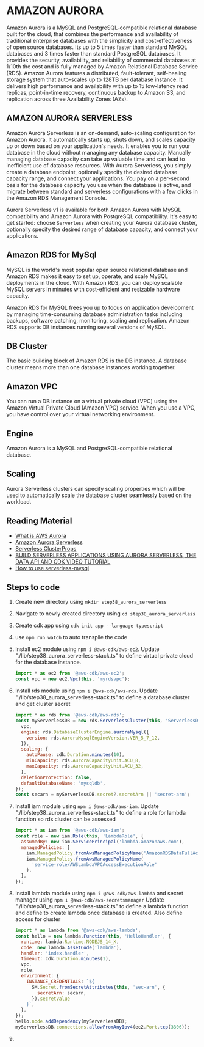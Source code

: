 # AMAZON AURORA

Amazon Aurora is a MySQL and PostgreSQL-compatible relational database built for the cloud, that combines the performance and availability of traditional enterprise databases with the simplicity and cost-effectiveness of open source databases. Its up to 5 times faster than standard MySQL databases and 3 times faster than standard PostgreSQL databases. It provides the security, availability, and reliability of commercial databases at 1/10th the cost and is fully managed by Amazon Relational Database Service (RDS). Amazon Aurora features a distributed, fault-tolerant, self-healing storage system that auto-scales up to 128TB per database instance. It delivers high performance and availability with up to 15 low-latency read replicas, point-in-time recovery, continuous backup to Amazon S3, and replication across three Availability Zones (AZs).

## AMAZON AURORA SERVERLESS

Amazon Aurora Serverless is an on-demand, auto-scaling configuration for Amazon Aurora. It automatically starts up, shuts down, and scales capacity up or down based on your application's needs. It enables you to run your database in the cloud without managing any database capacity. Manually managing database capacity can take up valuable time and can lead to inefficient use of database resources. With Aurora Serverless, you simply create a database endpoint, optionally specify the desired database capacity range, and connect your applications. You pay on a per-second basis for the database capacity you use when the database is active, and migrate between standard and serverless configurations with a few clicks in the Amazon RDS Management Console.

Aurora Serverless v1 is available for both Amazon Aurora with MySQL compatibility and Amazon Aurora with PostgreSQL compatibility. It's easy to get started: choose `Serverless` when creating your Aurora database cluster, optionally specify the desired range of database capacity, and connect your applications.

## Amazon RDS for MySql

MySQL is the world's most popular open source relational database and Amazon RDS makes it easy to set up, operate, and scale MySQL deployments in the cloud. With Amazon RDS, you can deploy scalable MySQL servers in minutes with cost-efficient and resizable hardware capacity.

Amazon RDS for MySQL frees you up to focus on application development by managing time-consuming database administration tasks including backups, software patching, monitoring, scaling and replication. Amazon RDS supports DB instances running several versions of MySQL.

## DB Cluster

The basic building block of Amazon RDS is the DB instance. A database cluster means more than one database instances working together.

## Amazon VPC

You can run a DB instance on a virtual private cloud (VPC) using the Amazon Virtual Private Cloud (Amazon VPC) service. When you use a VPC, you have control over your virtual networking environment.

## Engine

Amazon Aurora is a MySQL and PostgreSQL-compatible relational database.

## Scaling

Aurora Serverless clusters can specify scaling properties which will be used to automatically scale the database cluster seamlessly based on the workload.

## Reading Material

- [What is AWS Aurora](https://aws.amazon.com/rds/aurora/?aurora-whats-new.sort-by=item.additionalFields.postDateTime&aurora-whats-new.sort-order=desc)
- [Amazon Aurora Serverless](https://aws.amazon.com/rds/aurora/serverless/)
- [Serverless ClusterProps](https://docs.aws.amazon.com/cdk/api/v1/docs/@aws-cdk_aws-rds.ServerlessClusterProps.html)
- [BUILD SERVERLESS APPLICATIONS USING AURORA SERVERLESS, THE DATA API AND CDK VIDEO TUTORIAL](https://www.youtube.com/watch?v=kU8nwAbA8No&ab_channel=FooBarServerless)
- [How to use serverless-mysql](https://github.com/jeremydaly/serverless-mysql)

## Steps to code

1. Create new directory using `mkdir step38_aurora_serverless`
2. Navigate to newly created directory using `cd step38_aurora_serverless`
3. Create cdk app using `cdk init app --language typescript`
4. use `npm run watch` to auto transpile the code
5. Install ec2 module using `npm i @aws-cdk/aws-ec2`. Update "./lib/step38_aurora_serverless-stack.ts" to define virtual private cloud for the database instance.

   ```js
   import * as ec2 from '@aws-cdk/aws-ec2';
   const vpc = new ec2.Vpc(this, 'myrdsvpc');
   ```

6. Install rds module using `npm i @aws-cdk/aws-rds`. Update "./lib/step38_aurora_serverless-stack.ts" to define a database cluster and get cluster secret

   ```js
   import * as rds from '@aws-cdk/aws-rds';
   const myServerlessDB = new rds.ServerlessCluster(this, 'ServerlessDB', {
     vpc,
     engine: rds.DatabaseClusterEngine.auroraMysql({
       version: rds.AuroraMysqlEngineVersion.VER_5_7_12,
     }),
     scaling: {
       autoPause: cdk.Duration.minutes(10),
       minCapacity: rds.AuroraCapacityUnit.ACU_8,
       maxCapacity: rds.AuroraCapacityUnit.ACU_32,
     },
     deletionProtection: false,
     defaultDatabaseName: 'mysqldb',
   });
   const secarn = myServerlessDB.secret?.secretArn || 'secret-arn';
   ```

7. Install iam module using `npm i @aws-cdk/aws-iam`. Update "./lib/step38_aurora_serverless-stack.ts" to define a role for lambda function so rds cluster can be assessed

   ```js
   import * as iam from '@aws-cdk/aws-iam';
   const role = new iam.Role(this, 'LambdaRole', {
     assumedBy: new iam.ServicePrincipal('lambda.amazonaws.com'),
     managedPolicies: [
       iam.ManagedPolicy.fromAwsManagedPolicyName('AmazonRDSDataFullAccess'),
       iam.ManagedPolicy.fromAwsManagedPolicyName(
         'service-role/AWSLambdaVPCAccessExecutionRole'
       ),
     ],
   });
   ```

8. Install lambda module using `npm i @aws-cdk/aws-lambda` and secret manager using `npm i @aws-cdk/aws-secretsmanager` Update "./lib/step38_aurora_serverless-stack.ts" to define a lambda function and define to create lambda once database is created. Also define access for cluster

   ```js
   import * as lambda from '@aws-cdk/aws-lambda';
   const hello = new lambda.Function(this, 'HelloHandler', {
     runtime: lambda.Runtime.NODEJS_14_X,
     code: new lambda.AssetCode('lambda'),
     handler: 'index.handler',
     timeout: cdk.Duration.minutes(1),
     vpc,
     role,
     environment: {
       INSTANCE_CREDENTIALS: `${
         SM.Secret.fromSecretAttributes(this, 'sec-arn', {
           secretArn: secarn,
         }).secretValue
       }`,
     },
   });
   hello.node.addDependency(myServerlessDB);
   myServerlessDB.connections.allowFromAnyIpv4(ec2.Port.tcp(3306));
   ```

9.
